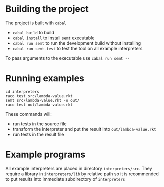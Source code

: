 # Building the project
The project is built with `cabal`

- `cabal build` to build
- `cabal install` to install `semt` executable
- `cabal run semt` to run the development build without installing
- `cabal run semt-test` to test the tool on all example interpreters

To pass arguments to the executable use `cabal run semt --`

# Running examples
```
cd interpreters
raco test src/lambda-value.rkt
semt src/lambda-value.rkt -o out/
raco test out/lambda-value.rkt
```

These commands will:
- run tests in the source file
- transform the interpreter and put the result into `out/lambda-value.rkt`
- run tests in the result file

# Example programs
All example interpreters are placed in directory `interpreters/src`.
They require a library in `interpreters/lib` by relative path so it is recommended to put results into immediate subdirectory of `interpreters`

